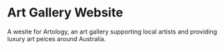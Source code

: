 # Art Gallery Website

A wesite for Artology, an art gallery supporting local artists and providing luxury art peices around Australia.
